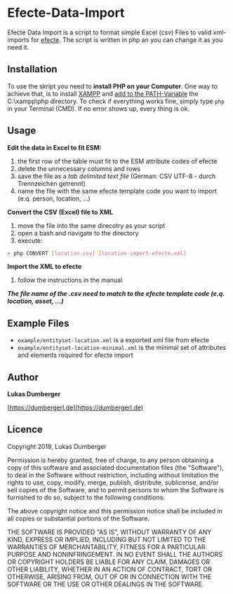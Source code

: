 # Efecte-Data-Import

Efecte Data Import is a script to format simple Excel (csv) Files to valid xml-imports for [efecte](https://www.efecte.com/de/). The script is written in php an you can change it as you need it.

## Installation

To use the skript you need to **install PHP on your Computer**. 
One way to achieve that, is to install [XAMPP](https://www.apachefriends.org/de/index.html) and [add to the PATH-Variable](https://john-dugan.com/add-php-windows-path-variable/) the C:\xampp\php directory. To check if everything works fine, simply type `php` in your Terminal (CMD). If no error shows up, every thing is ok.

## Usage

**Edit the data in Excel to fit ESM:**
1. the first row of the table must fit to the ESM attribute codes of efecte
2. delete the unnecessary columns and rows
3. save the file as a *tab delimited text file* (German: CSV UTF-8 - durch Trennzeichen getrennt)
4. name the file with the same efecte template code you want to import (e.q. person, location, ...)

**Convert the CSV (Excel) file to XML**
1. move the file into the same direcotry as your script
2. open a bash and navigate to the directory
3. execute:

```bash
> php CONVERT [location.csv] [location-import-efecte.xml]
```

**Import the XML to efecte**
1. follow the instructions in the manual

***The file name of the .csv need to match to the efecte template code (e.q. location, asset, ...)***

## Example Files

* `example/entityset-location.xml` is a exported xml file from efecte
* `example/entityset-location-minimal.xml` is the minimal set of attributes and elements required for efecte import

## Author

**Lukas Dumberger**

[https://dumbergerl.de](https://dumbergerl.de)

## Licence

Copyright 2019, Lukas Dumberger

Permission is hereby granted, free of charge, to any person obtaining a copy of this software and associated documentation files (the "Software"), to deal in the Software without restriction, including without limitation the rights to use, copy, modify, merge, publish, distribute, sublicense, and/or sell copies of the Software, and to permit persons to whom the Software is furnished to do so, subject to the following conditions:

The above copyright notice and this permission notice shall be included in all copies or substantial portions of the Software.

THE SOFTWARE IS PROVIDED "AS IS", WITHOUT WARRANTY OF ANY KIND, EXPRESS OR IMPLIED, INCLUDING BUT NOT LIMITED TO THE WARRANTIES OF MERCHANTABILITY, FITNESS FOR A PARTICULAR PURPOSE AND NONINFRINGEMENT. IN NO EVENT SHALL THE AUTHORS OR COPYRIGHT HOLDERS BE LIABLE FOR ANY CLAIM, DAMAGES OR OTHER LIABILITY, WHETHER IN AN ACTION OF CONTRACT, TORT OR OTHERWISE, ARISING FROM, OUT OF OR IN CONNECTION WITH THE SOFTWARE OR THE USE OR OTHER DEALINGS IN THE SOFTWARE.